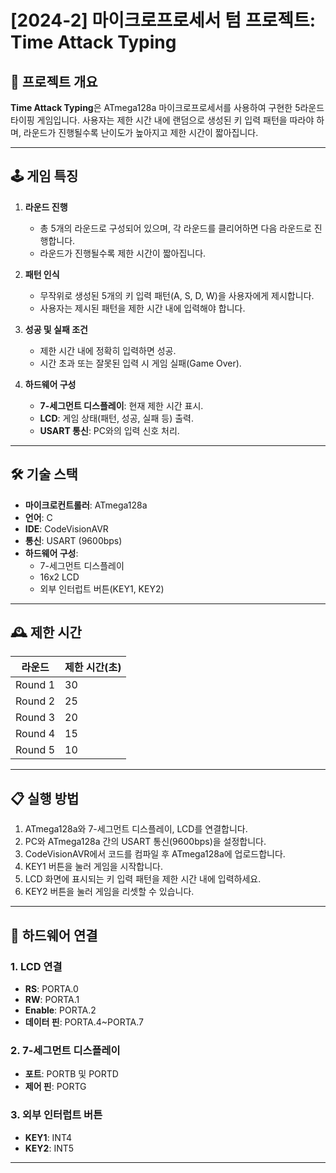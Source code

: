 # [2024-2] 마이크로프로세서 텀 프로젝트: Time Attack Typing

## 📜 프로젝트 개요
**Time Attack Typing**은 ATmega128a 마이크로프로세서를 사용하여 구현한 5라운드 타이핑 게임입니다. 사용자는 제한 시간 내에 랜덤으로 생성된 키 입력 패턴을 따라야 하며, 라운드가 진행될수록 난이도가 높아지고 제한 시간이 짧아집니다.

---

## 🕹️ 게임 특징
1. **라운드 진행**  
   - 총 5개의 라운드로 구성되어 있으며, 각 라운드를 클리어하면 다음 라운드로 진행합니다.
   - 라운드가 진행될수록 제한 시간이 짧아집니다.

2. **패턴 인식**  
   - 무작위로 생성된 5개의 키 입력 패턴(A, S, D, W)을 사용자에게 제시합니다.
   - 사용자는 제시된 패턴을 제한 시간 내에 입력해야 합니다.

3. **성공 및 실패 조건**  
   - 제한 시간 내에 정확히 입력하면 성공.
   - 시간 초과 또는 잘못된 입력 시 게임 실패(Game Over).

4. **하드웨어 구성**  
   - **7-세그먼트 디스플레이**: 현재 제한 시간 표시.
   - **LCD**: 게임 상태(패턴, 성공, 실패 등) 출력.
   - **USART 통신**: PC와의 입력 신호 처리.

---

## 🛠️ 기술 스택
- **마이크로컨트롤러**: ATmega128a
- **언어**: C
- **IDE**: CodeVisionAVR
- **통신**: USART (9600bps)
- **하드웨어 구성**:
  - 7-세그먼트 디스플레이
  - 16x2 LCD
  - 외부 인터럽트 버튼(KEY1, KEY2)

---

## 🕰️ 제한 시간
| 라운드 | 제한 시간(초) |
|--------|---------------|
| Round 1 | 30            |
| Round 2 | 25            |
| Round 3 | 20            |
| Round 4 | 15            |
| Round 5 | 10            |

---

## 📋 실행 방법
1. ATmega128a와 7-세그먼트 디스플레이, LCD를 연결합니다.
2. PC와 ATmega128a 간의 USART 통신(9600bps)을 설정합니다.
3. CodeVisionAVR에서 코드를 컴파일 후 ATmega128a에 업로드합니다.
4. KEY1 버튼을 눌러 게임을 시작합니다.
5. LCD 화면에 표시되는 키 입력 패턴을 제한 시간 내에 입력하세요.
6. KEY2 버튼을 눌러 게임을 리셋할 수 있습니다.

---

## 🔧 하드웨어 연결
### 1. LCD 연결
- **RS**: PORTA.0
- **RW**: PORTA.1
- **Enable**: PORTA.2
- **데이터 핀**: PORTA.4~PORTA.7

### 2. 7-세그먼트 디스플레이
- **포트**: PORTB 및 PORTD
- **제어 핀**: PORTG

### 3. 외부 인터럽트 버튼
- **KEY1**: INT4
- **KEY2**: INT5

---
